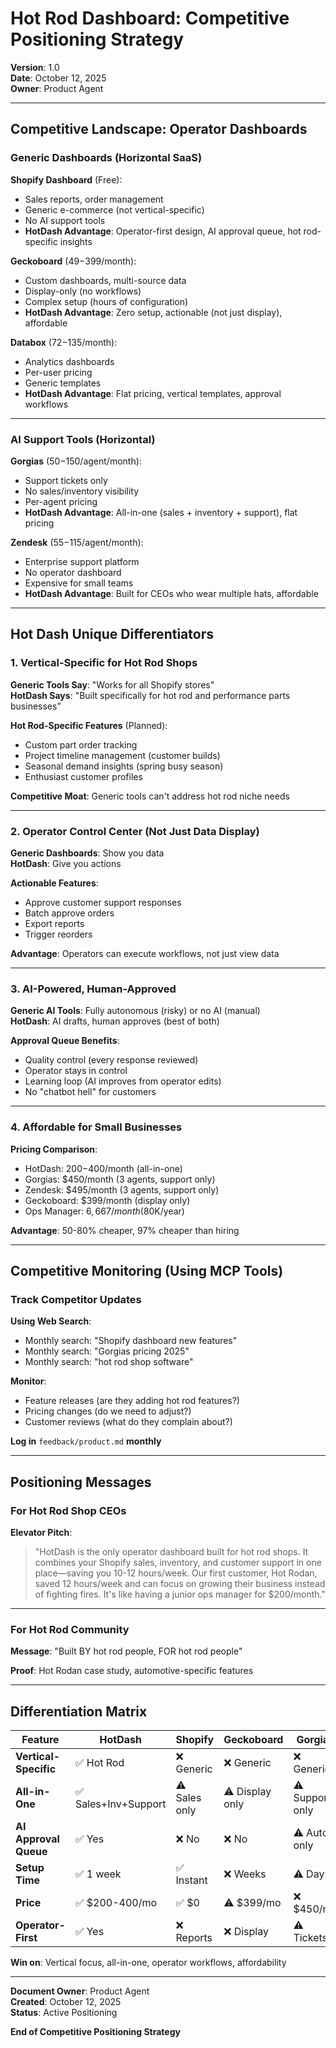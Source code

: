 # Hot Rod Dashboard: Competitive Positioning Strategy

**Version**: 1.0  
**Date**: October 12, 2025  
**Owner**: Product Agent

---

## Competitive Landscape: Operator Dashboards

### Generic Dashboards (Horizontal SaaS)

**Shopify Dashboard** (Free):
- Sales reports, order management
- Generic e-commerce (not vertical-specific)
- No AI support tools
- **HotDash Advantage**: Operator-first design, AI approval queue, hot rod-specific insights

**Geckoboard** ($49-$399/month):
- Custom dashboards, multi-source data
- Display-only (no workflows)
- Complex setup (hours of configuration)
- **HotDash Advantage**: Zero setup, actionable (not just display), affordable

**Databox** ($72-$135/month):
- Analytics dashboards
- Per-user pricing
- Generic templates
- **HotDash Advantage**: Flat pricing, vertical templates, approval workflows

---

### AI Support Tools (Horizontal)

**Gorgias** ($50-$150/agent/month):
- Support tickets only
- No sales/inventory visibility
- Per-agent pricing
- **HotDash Advantage**: All-in-one (sales + inventory + support), flat pricing

**Zendesk** ($55-$115/agent/month):
- Enterprise support platform
- No operator dashboard
- Expensive for small teams
- **HotDash Advantage**: Built for CEOs who wear multiple hats, affordable

---

## Hot Dash Unique Differentiators

### 1. Vertical-Specific for Hot Rod Shops

**Generic Tools Say**: "Works for all Shopify stores"  
**HotDash Says**: "Built specifically for hot rod and performance parts businesses"

**Hot Rod-Specific Features** (Planned):
- Custom part order tracking
- Project timeline management (customer builds)
- Seasonal demand insights (spring busy season)
- Enthusiast customer profiles

**Competitive Moat**: Generic tools can't address hot rod niche needs

---

### 2. Operator Control Center (Not Just Data Display)

**Generic Dashboards**: Show you data  
**HotDash**: Give you actions

**Actionable Features**:
- Approve customer support responses
- Batch approve orders
- Export reports
- Trigger reorders

**Advantage**: Operators can execute workflows, not just view data

---

### 3. AI-Powered, Human-Approved

**Generic AI Tools**: Fully autonomous (risky) or no AI (manual)  
**HotDash**: AI drafts, human approves (best of both)

**Approval Queue Benefits**:
- Quality control (every response reviewed)
- Operator stays in control
- Learning loop (AI improves from operator edits)
- No "chatbot hell" for customers

---

### 4. Affordable for Small Businesses

**Pricing Comparison**:
- HotDash: $200-$400/month (all-in-one)
- Gorgias: $450/month (3 agents, support only)
- Zendesk: $495/month (3 agents, support only)
- Geckoboard: $399/month (display only)
- Ops Manager: $6,667/month ($80K/year)

**Advantage**: 50-80% cheaper, 97% cheaper than hiring

---

## Competitive Monitoring (Using MCP Tools)

### Track Competitor Updates

**Using Web Search**:
- Monthly search: "Shopify dashboard new features"
- Monthly search: "Gorgias pricing 2025"
- Monthly search: "hot rod shop software"

**Monitor**:
- Feature releases (are they adding hot rod features?)
- Pricing changes (do we need to adjust?)
- Customer reviews (what do they complain about?)

**Log in** `feedback/product.md` **monthly**

---

## Positioning Messages

### For Hot Rod Shop CEOs

**Elevator Pitch**:
> "HotDash is the only operator dashboard built for hot rod shops. It combines your Shopify sales, inventory, and customer support in one place—saving you 10-12 hours/week. Our first customer, Hot Rodan, saved 12 hours/week and can focus on growing their business instead of fighting fires. It's like having a junior ops manager for $200/month."

---

### For Hot Rod Community

**Message**: "Built BY hot rod people, FOR hot rod people"

**Proof**: Hot Rodan case study, automotive-specific features

---

## Differentiation Matrix

| Feature | HotDash | Shopify | Geckoboard | Gorgias |
|---------|---------|---------|-----------|---------|
| **Vertical-Specific** | ✅ Hot Rod | ❌ Generic | ❌ Generic | ❌ Generic |
| **All-in-One** | ✅ Sales+Inv+Support | ⚠️ Sales only | ⚠️ Display only | ⚠️ Support only |
| **AI Approval Queue** | ✅ Yes | ❌ No | ❌ No | ⚠️ Auto only |
| **Setup Time** | ✅ 1 week | ✅ Instant | ❌ Weeks | ⚠️ Days |
| **Price** | ✅ $200-400/mo | ✅ $0 | ⚠️ $399/mo | ❌ $450/mo |
| **Operator-First** | ✅ Yes | ❌ Reports | ❌ Display | ⚠️ Tickets |

**Win on**: Vertical focus, all-in-one, operator workflows, affordability

---

**Document Owner**: Product Agent  
**Created**: October 12, 2025  
**Status**: Active Positioning

**End of Competitive Positioning Strategy**

